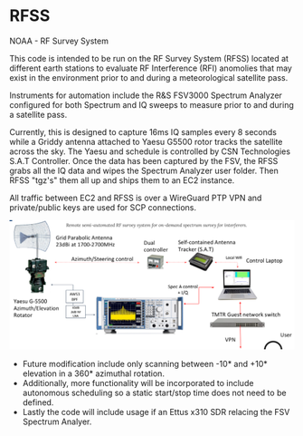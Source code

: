 # RFSS
NOAA - RF Survey System 

This code is intended to be run on the RF Survey System (RFSS) located at different earth stations to evaluate RF Interference (RFI) anomolies that may exist in the environment prior to and during a meteorological satellite pass.  

Instruments for automation include the R&S FSV3000 Spectrum Analyzer configured for both Spectrum and IQ sweeps to measure prior to and during a satellite pass.  

Currently, this is designed to capture 16ms IQ samples every 8 seconds while a Griddy antenna attached to Yaesu G5500 rotor tracks the satellite across the sky.  The Yaesu and schedule is controlled by CSN Technologies S.A.T Controller.  Once the data has been captured by the FSV, the RFSS grabs all the IQ data and wipes the Spectrum Analyzer user folder.  Then RFSS  "tgz's" them all up and ships them to an EC2 instance.  

All traffic between EC2 and RFSS is over a WireGuard PTP VPN and private/public keys are used for SCP connections.

![Alt text](image.png)

* Future modification include only scanning between -10* and +10* elevation in a 360* azimuthal rotation.
* Additionally, more functionality will be incorporated to include autonomous scheduling so a static start/stop time does not need to be defined.
* Lastly the code will include usage if an Ettus x310 SDR relacing the FSV Spectrum Analyer.